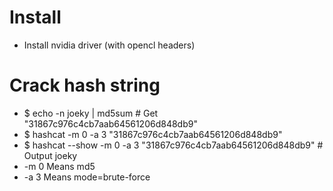 Install
=====
* Install nvidia driver (with opencl headers)

Crack hash string
=====
* $ echo -n joeky | md5sum # Get "31867c976c4cb7aab64561206d848db9"
* $ hashcat -m 0 -a 3 "31867c976c4cb7aab64561206d848db9"
* $ hashcat --show -m 0 -a 3 "31867c976c4cb7aab64561206d848db9" # Output joeky
* -m 0 Means md5
* -a 3 Means mode=brute-force
